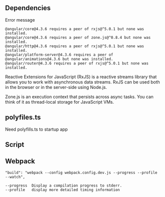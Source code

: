 ## Dependencies
Error message
```
@angular/core@4.3.6 requires a peer of rxjs@^5.0.1 but none was installed.
@angular/core@4.3.6 requires a peer of zone.js@^0.8.4 but none was installed.
@angular/http@4.3.6 requires a peer of rxjs@^5.0.1 but none was installed.
@angular/platform-server@4.3.6 requires a peer of @angular/animations@4.3.6 but none was installed.
@angular/router@4.3.6 requires a peer of rxjs@^5.0.1 but none was installed.
```

Reactive Extensions for JavaScript (RxJS) is a reactive streams library that allows you to work with asynchronous data streams. RxJS can be used both in the browser or in the server-side using Node.js.

Zone.js is an execution context that persists across async tasks. You can think of it as thread-local storage for JavaScript VMs.

## polyfiles.ts
  Need polyfills.ts to startup app

## Script


## Webpack

  ```
  "build": "webpack --config webpack.config.dev.js --progress --profile --watch",

  --progress  Display a compilation progress to stderr.
  --profile   display more detailed timing information
  ```
